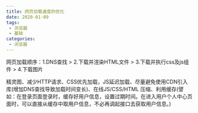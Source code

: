 ```yaml
---
title: 网页加载速度的优化
date: 2020-01-09
tags:
 - 浏览器
 - 基础
categories:
 - 浏览器
---
```


网页加载顺序：1.DNS查找 > 2.下载并渲染HTML文件 > 3.下载并执行css及js组件 > 4.下载图片

精灵图、减少HTTP请求、CSS优先加载，JS延迟加载、尽量避免使用CDN引入库(增加DNS查找导致加载时间变长)、在线JS/CSS/HTML 压缩、利用缓存(譬如：在登录页面登录时，缓存好用户信息，设置过期时间。在进入用户个人中心页面时，可以直接从缓存中取用户信息，不必再调起接口去获取用户信息。)
